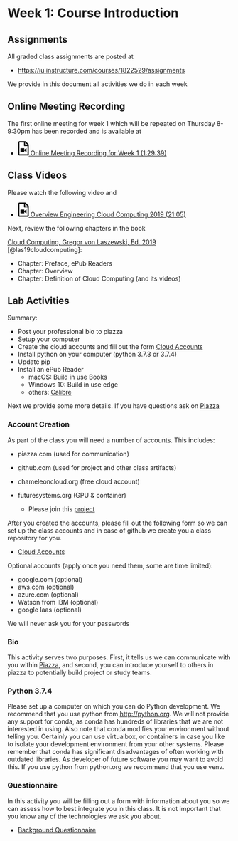 # Week 1: Course Introduction

## Assignments

All graded class assignments are posted at

* <https://iu.instructure.com/courses/1822529/assignments>

We provide in this document all activities we do in each week

## Online Meeting Recording

The first online meeting for week 1 which will be repeated on Thursday
8-9:30pm has been recorded and is available at 

* [![Video](images/video.png) Online Meeting Recording for Week 1 (1:29:39)](https://www.youtube.com/watch?v=k5218WUo6Cc)

## Class Videos

Please watch the following video and

* [![Video](images/video.png) Overview Engineering Cloud Computing 2019 (21:05)](https://www.youtube.com/watch?v=PU93waozGJk)

Next, review the following chapters in the book 

[Cloud Computing, Gregor von Laszewski, Ed. 2019](https://laszewski.github.io/book/cloud/) [@las19cloudcomputing]:

* Chapter: Preface, ePub Readers
* Chapter: Overview
* Chapter: Definition of Cloud Computing (and its videos)


## Lab Activities

Summary: 

* Post your professional bio to piazza
* Setup your computer
* Create the cloud accounts and fill out the form [Cloud Accounts](https://forms.gle/UFr5FcdPcVFwcMvk8)
* Install python on your computer (python 3.7.3 or 3.7.4)
* Update pip
* Install an ePub Reader
  * macOS: Build in use Books
  * Windows 10: Build in use edge
  * others: [Calibre](https://forms.gle/w6ryzEm56rQmwWT38)

Next we provide some more details. If you have questions ask on 
[Piazza](https://piazza.com/class/jzkfveoqwri3e4)

### Account Creation

As part of the class you will need a number of accounts. This
includes:

* piazza.com (used for communication)
* github.com (used for project and other class artifacts)
* chameleoncloud.org (free cloud account)
* futuresystems.org (GPU & container)

  * Please join this [project](https://portal.futuresystems.org/project/fg-569)

After you created the accounts, please fill out the following form so we
can set up the class accounts and in case of github we create you a
class repository for you.

* [Cloud Accounts](https://forms.gle/UFr5FcdPcVFwcMvk8)

Optional accounts (apply once you need them, some are time limited):

* google.com (optional)
* aws.com (optional)
* azure.com (optional)
* Watson from IBM (optional)
* google Iaas (optional)

We will never ask you for your passwords

### Bio

This activity serves two purposes. First, it tells us we can communicate
with you within [Piazza](https://piazza.com/class/jzkfveoqwri3e4), and
second, you can introduce yourself to others in piazza to potentially
build project or study teams.

### Python 3.7.4

Please set up a computer on which you can do Python development. We
recommend that you use python from <http://python.org>. We will not
provide any support for conda, as conda has hundreds of libraries that
we are not interested in using. Also note that conda modifies your
environment without telling you. Certainly you can use virtualbox, or
containers in case you like to isolate your development environment from
your other systems. Please remember that conda has significant
disadvantages of often working with outdated libraries. As developer of
future software you may want to avoid this. If you use python from
python.org we recommend that you use venv.

### Questionnaire

In this activity you will be filling out a form with information about
you so we can assess how to best integrate you in this class. It is not
important that you know any of the technologies we ask you about.

* [Background Questionnaire](https://forms.gle/w6ryzEm56rQmwWT38)
